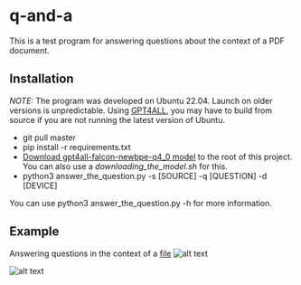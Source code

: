 # q-and-a

This is a test program for answering questions about the context of a PDF document.

## Installation
*NOTE:* The program was developed on Ubuntu 22.04. Launch on older versions is unpredictable. Using [GPT4ALL](https://gpt4all.io/index.html), you may have to build from source if you are not running the latest version of Ubuntu.

- git pull master
- pip install -r requirements.txt
- [Download gpt4all-falcon-newbpe-q4_0 model](https://gpt4all.io/models/gguf/gpt4all-falcon-newbpe-q4_0.gguf) to the root of this project. You can also use a *downloading_the_model.sh* for this.
- python3 answer_the_question.py -s [SOURCE] -q [QUESTION] -d [DEVICE]

You can use python3 answer_the_question.py -h for more information.

## Example
Answering questions in the context of a [file](https://lingua.com/pdf/english-text-washington.pdf)
![alt text](http://kappa.cs.petrsu.ru/~bakanov/example1.png)

![alt text](http://kappa.cs.petrsu.ru/~bakanov/example2.png)

